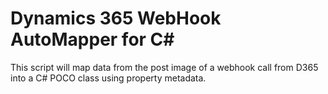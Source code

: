 # Dynamics 365 WebHook AutoMapper for C#
This script will map data from the post image of a webhook call from D365 into a C# POCO class using property metadata.
